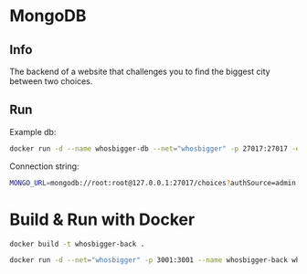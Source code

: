 # MongoDB

## Info
The backend of a website that challenges you to find the biggest city between two choices.

## Run
Example db:
```bash
docker run -d --name whosbigger-db --net="whosbigger" -p 27017:27017 -e MONGO_INITDB_ROOT_USERNAME="root" -e MONGO_INITDB_ROOT_PASSWORD="root" -e MONGO_INITDB_DATABASE="choices" mongo:7
```
Connection string:
```bash
MONGO_URL=mongodb://root:root@127.0.0.1:27017/choices?authSource=admin
```

# Build & Run with Docker
```bash
docker build -t whosbigger-back .
```

```bash
docker run -d --net="whosbigger" -p 3001:3001 --name whosbigger-back whosbigger-back
```
